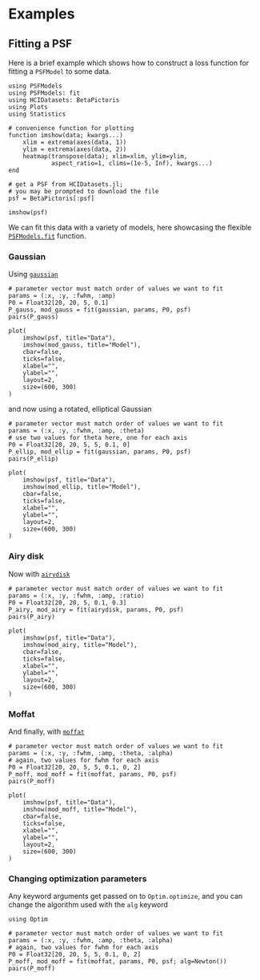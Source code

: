 
# Examples

## Fitting a PSF

Here is a brief example which shows how to construct a loss function for fitting a `PSFModel` to some data.

```@example fit
using PSFModels
using PSFModels: fit
using HCIDatasets: BetaPictoris
using Plots
using Statistics

# convenience function for plotting
function imshow(data; kwargs...)
    xlim = extrema(axes(data, 1))
    ylim = extrema(axes(data, 2))
    heatmap(transpose(data); xlim=xlim, ylim=ylim,
            aspect_ratio=1, clims=(1e-5, Inf), kwargs...)
end

# get a PSF from HCIDatasets.jl;
# you may be prompted to download the file
psf = BetaPictoris[:psf]

imshow(psf)
```

We can fit this data with a variety of models, here showcasing the flexible [`PSFModels.fit`](@ref) function.


### Gaussian

Using [`gaussian`](@ref)

```@example fit
# parameter vector must match order of values we want to fit
params = (:x, :y, :fwhm, :amp)
P0 = Float32[20, 20, 5, 0.1]
P_gauss, mod_gauss = fit(gaussian, params, P0, psf)
pairs(P_gauss)
```

```@example fit
plot(
    imshow(psf, title="Data"),
    imshow(mod_gauss, title="Model"),
    cbar=false,
    ticks=false,
    xlabel="",
    ylabel="",
    layout=2,
    size=(600, 300)
)
```

and now using a rotated, elliptical Gaussian

```@example fit
# parameter vector must match order of values we want to fit
params = (:x, :y, :fwhm, :amp, :theta)
# use two values for theta here, one for each axis
P0 = Float32[20, 20, 5, 5, 0.1, 0]
P_ellip, mod_ellip = fit(gaussian, params, P0, psf)
pairs(P_ellip)
```

```@example fit
plot(
    imshow(psf, title="Data"),
    imshow(mod_ellip, title="Model"),
    cbar=false,
    ticks=false,
    xlabel="",
    ylabel="",
    layout=2,
    size=(600, 300)
)
```

### Airy disk

Now with [`airydisk`](@ref)

```@example fit
# parameter vector must match order of values we want to fit
params = (:x, :y, :fwhm, :amp, :ratio)
P0 = Float32[20, 20, 5, 0.1, 0.3]
P_airy, mod_airy = fit(airydisk, params, P0, psf)
pairs(P_airy)
```

```@example fit
plot(
    imshow(psf, title="Data"),
    imshow(mod_airy, title="Model"),
    cbar=false,
    ticks=false,
    xlabel="",
    ylabel="",
    layout=2,
    size=(600, 300)
)
```

### Moffat

And finally, with [`moffat`](@ref)


```@example fit
# parameter vector must match order of values we want to fit
params = (:x, :y, :fwhm, :amp, :theta, :alpha)
# again, two values for fwhm for each axis
P0 = Float32[20, 20, 5, 5, 0.1, 0, 2]
P_moff, mod_moff = fit(moffat, params, P0, psf)
pairs(P_moff)
```

```@example fit
plot(
    imshow(psf, title="Data"),
    imshow(mod_moff, title="Model"),
    cbar=false,
    ticks=false,
    xlabel="",
    ylabel="",
    layout=2,
    size=(600, 300)
)
```

### Changing optimization parameters

Any keyword arguments get passed on to `Optim.optimize`, and you can change the algorithm used with the `alg` keyword

```@example fit
using Optim

# parameter vector must match order of values we want to fit
params = (:x, :y, :fwhm, :amp, :theta, :alpha)
# again, two values for fwhm for each axis
P0 = Float32[20, 20, 5, 5, 0.1, 0, 2]
P_moff, mod_moff = fit(moffat, params, P0, psf; alg=Newton())
pairs(P_moff)
```
